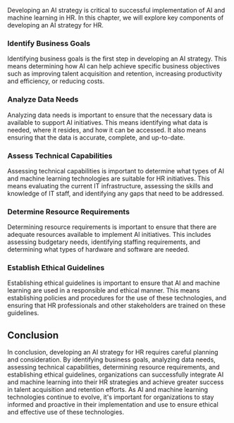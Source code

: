 



Developing an AI strategy is critical to successful implementation of AI and machine learning in HR. In this chapter, we will explore key components of developing an AI strategy for HR.

### Identify Business Goals

Identifying business goals is the first step in developing an AI strategy. This means determining how AI can help achieve specific business objectives such as improving talent acquisition and retention, increasing productivity and efficiency, or reducing costs.

### Analyze Data Needs

Analyzing data needs is important to ensure that the necessary data is available to support AI initiatives. This means identifying what data is needed, where it resides, and how it can be accessed. It also means ensuring that the data is accurate, complete, and up-to-date.

### Assess Technical Capabilities

Assessing technical capabilities is important to determine what types of AI and machine learning technologies are suitable for HR initiatives. This means evaluating the current IT infrastructure, assessing the skills and knowledge of IT staff, and identifying any gaps that need to be addressed.

### Determine Resource Requirements

Determining resource requirements is important to ensure that there are adequate resources available to implement AI initiatives. This includes assessing budgetary needs, identifying staffing requirements, and determining what types of hardware and software are needed.

### Establish Ethical Guidelines

Establishing ethical guidelines is important to ensure that AI and machine learning are used in a responsible and ethical manner. This means establishing policies and procedures for the use of these technologies, and ensuring that HR professionals and other stakeholders are trained on these guidelines.

Conclusion
----------

In conclusion, developing an AI strategy for HR requires careful planning and consideration. By identifying business goals, analyzing data needs, assessing technical capabilities, determining resource requirements, and establishing ethical guidelines, organizations can successfully integrate AI and machine learning into their HR strategies and achieve greater success in talent acquisition and retention efforts. As AI and machine learning technologies continue to evolve, it's important for organizations to stay informed and proactive in their implementation and use to ensure ethical and effective use of these technologies.
